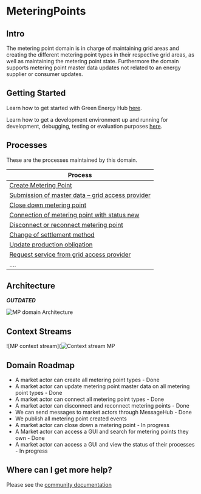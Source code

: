 # MeteringPoints

<!---[![codecov](https://codecov.io/gh/Energinet-DataHub/geh-metering-point/branch/main/graph/badge.svg?token=XR3CF7GC90)](https://codecov.io/gh/Energinet-DataHub/geh-metering-point)--->

## Intro

The metering point domain is in charge of maintaining grid areas and creating the different metering point types in their respective grid areas, as well as maintaining the metering point state.
Furthermore the domain supports metering point master data updates not related to an energy supplier or consumer updates.

## Getting Started

Learn how to get started with Green Energy Hub [here](https://github.com/Energinet-DataHub/green-energy-hub/blob/main/docs/getting-started.md).

Learn how to get a development environment up and running for development, debugging, testing or evaluation purposes [here](docs/development.md).

## Processes

These are the processes maintained by this domain.

| Process                                                                      |
| ---------------------------------------------------------------------------- |
| [Create Metering Point](docs/business-processes/create-metering-point.md) |
| [Submission of master data – grid access provider](docs/business-processes/submission-of-master-data-grid-acess-provider.md)                |
| [Close down metering point](docs/business-processes/close-down-metering-point.md)                                               |
| [Connection of metering point with status new](docs/business-processes/connection-of-metering-point-with-status-new.md)                                             |
| [Disconnect or reconnect metering point](docs/business-processes/disconnect-or-reconnect-metering-point.md)  
| [Change of settlement method](docs/business-processes/change-of-settlement-method.md)                                                        |
| [Update production obligation](docs/business-processes/update-production-obligation.md)                                                              |
| [Request service from grid access provider](docs/business-processes/request-service-from-grid-access-provider.md)                             |
| ....                                                                         |

## Architecture

___OUTDATED___

![MP domain Architecture](https://user-images.githubusercontent.com/25637982/117973312-87033780-b32c-11eb-9232-32c90cdb0fdb.PNG)

## Context Streams

![MP context stream](![Context stream MP](https://user-images.githubusercontent.com/72008816/157206098-19dd7295-2cb8-4278-8960-d51cda2d6355.png)

## Domain Roadmap


* A market actor can create all metering point types - Done
* A market actor can update metering point master data on all metering point types - Done
* A market actor can connect all metering point types - Done
* A market actor can disconnect and reconnect metering points - Done
* We can send messages to market actors through MessageHub - Done
* We publish all metering point created events
* A market actor can close down a metering point - In progress
* A Market actor can access a GUI and search for metering points they own - Done
* A market actor can access a GUI and view the status of their processes - In progress

## Where can I get more help?

Please see the [community documentation](https://github.com/Energinet-DataHub/green-energy-hub/blob/main/COMMUNITY.md)

